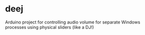# deej

Arduino project for controlling audio volume for separate Windows processes using physical sliders (like a DJ!)
